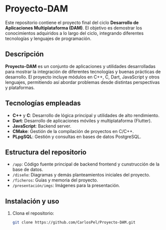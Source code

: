 # Proyecto-DAM

Este repositorio contiene el proyecto final del ciclo **Desarrollo de Aplicaciones Multiplataforma (DAM)**. El objetivo es demostrar los conocimientos adquiridos a lo largo del ciclo, integrando diferentes tecnologías y lenguajes de programación.

## Descripción

**Proyecto-DAM** es un conjunto de aplicaciones y utilidades desarrolladas para mostrar la integración de diferentes tecnologías y buenas prácticas de desarrollo. El proyecto incluye módulos en C++, C, Dart, JavaScript y otros lenguajes, permitiendo así abordar problemas desde distintas perspectivas y plataformas.

## Tecnologías empleadas

- **C++** y **C**: Desarrollo de lógica principal y utilidades de alto rendimiento.
- **Dart**: Desarrollo de aplicaciones móviles y multiplataforma (Flutter).
- **JavaScript**: Backend server.
- **CMake**: Gestión de la compilación de proyectos en C/C++.
- **PLpgSQL**: Gestión y consultas en bases de datos PostgreSQL.

## Estructura del repositorio

- `/app`: Código fuente principal de backend frontend y cunstrucción de la base de datos.
- `/diseño`: Diagramas y demás planteamientos iniciales del proyecto.
- `/ficheros`: Guías y memoria del proyecto.
- `/presentación/imgs`: Imágenes para la presentación.

## Instalación y uso

1. Clona el repositorio:
   ```bash
   git clone https://github.com/CarlosPel/Proyecto-DAM.git
